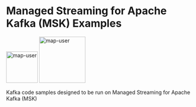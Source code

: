 # Managed Streaming for Apache Kafka (MSK) Examples

<img width="85" alt="map-user" src="https://img.shields.io/badge/views-105-green"> <img width="125" alt="map-user" src="https://img.shields.io/badge/unique visits-008-green">

Kafka code samples designed to be run on Managed Streaming for Apache Kafka (MSK)
